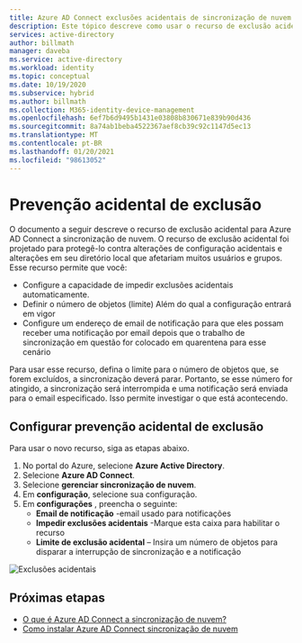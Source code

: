 ```yaml
---
title: Azure AD Connect exclusões acidentais de sincronização de nuvem
description: Este tópico descreve como usar o recurso de exclusão acidental para evitar exclusões.
services: active-directory
author: billmath
manager: daveba
ms.service: active-directory
ms.workload: identity
ms.topic: conceptual
ms.date: 10/19/2020
ms.subservice: hybrid
ms.author: billmath
ms.collection: M365-identity-device-management
ms.openlocfilehash: 6ef7b6d9495b1431e03808b830671e839b90d436
ms.sourcegitcommit: 8a74ab1beba4522367aef8cb39c92c1147d5ec13
ms.translationtype: MT
ms.contentlocale: pt-BR
ms.lasthandoff: 01/20/2021
ms.locfileid: "98613052"
---
```

# <a name="accidental-delete-prevention"></a>Prevenção acidental de exclusão

O documento a seguir descreve o recurso de exclusão acidental para Azure AD Connect a sincronização de nuvem.  O recurso de exclusão acidental foi projetado para protegê-lo contra alterações de configuração acidentais e alterações em seu diretório local que afetariam muitos usuários e grupos.  Esse recurso permite que você:

- Configure a capacidade de impedir exclusões acidentais automaticamente. 
- Definir o número de objetos (limite) Além do qual a configuração entrará em vigor 
- Configure um endereço de email de notificação para que eles possam receber uma notificação por email depois que o trabalho de sincronização em questão for colocado em quarentena para esse cenário 

Para usar esse recurso, defina o limite para o número de objetos que, se forem excluídos, a sincronização deverá parar.  Portanto, se esse número for atingido, a sincronização será interrompida e uma notificação será enviada para o email especificado.  Isso permite investigar o que está acontecendo.


## <a name="configure-accidental-delete-prevention"></a>Configurar prevenção acidental de exclusão
Para usar o novo recurso, siga as etapas abaixo.


1.  No portal do Azure, selecione **Azure Active Directory**.
2.  Selecione **Azure AD Connect**.
3.  Selecione **gerenciar sincronização de nuvem**.
4. Em **configuração**, selecione sua configuração.
5. Em **configurações** , preencha o seguinte:
    - **Email de notificação** -email usado para notificações
    - **Impedir exclusões acidentais** -Marque esta caixa para habilitar o recurso
    - **Limite de exclusão acidental** – Insira um número de objetos para disparar a interrupção de sincronização e a notificação

![Exclusões acidentais](media/how-to-accidental-deletes/accident-1.png)

## <a name="next-steps"></a>Próximas etapas 

- [O que é Azure AD Connect a sincronização de nuvem?](what-is-cloud-sync.md)
- [Como instalar Azure AD Connect sincronização de nuvem](how-to-install.md)
 

